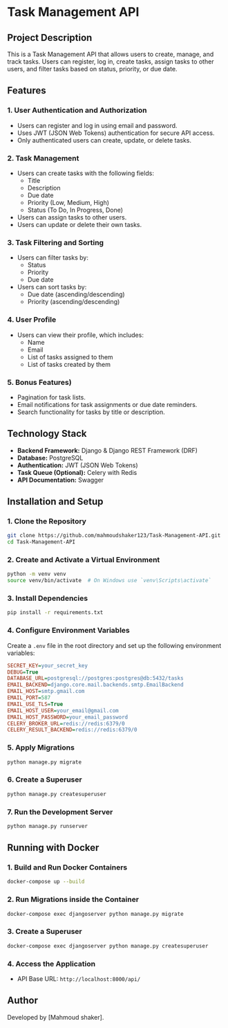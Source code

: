 # Task Management API

## Project Description
This is a Task Management API that allows users to create, manage, and track tasks. Users can register, log in, create tasks, assign tasks to other users, and filter tasks based on status, priority, or due date.

## Features

### 1. User Authentication and Authorization
- Users can register and log in using email and password.
- Uses JWT (JSON Web Tokens) authentication for secure API access.
- Only authenticated users can create, update, or delete tasks.

### 2. Task Management
- Users can create tasks with the following fields:
  - Title
  - Description
  - Due date
  - Priority (Low, Medium, High)
  - Status (To Do, In Progress, Done)
- Users can assign tasks to other users.
- Users can update or delete their own tasks.

### 3. Task Filtering and Sorting
- Users can filter tasks by:
  - Status
  - Priority
  - Due date
- Users can sort tasks by:
  - Due date (ascending/descending)
  - Priority (ascending/descending)

### 4. User Profile
- Users can view their profile, which includes:
  - Name
  - Email
  - List of tasks assigned to them
  - List of tasks created by them

### 5. Bonus Features)
- Pagination for task lists.
- Email notifications for task assignments or due date reminders.
- Search functionality for tasks by title or description.

## Technology Stack
- **Backend Framework:** Django & Django REST Framework (DRF)
- **Database:** PostgreSQL
- **Authentication:** JWT (JSON Web Tokens)
- **Task Queue (Optional):** Celery with Redis
- **API Documentation:**  Swagger

## Installation and Setup

### 1. Clone the Repository
```bash
git clone https://github.com/mahmoudshaker123/Task-Management-API.git
cd Task-Management-API
```

### 2. Create and Activate a Virtual Environment
```bash
python -m venv venv
source venv/bin/activate  # On Windows use `venv\Scripts\activate`
```

### 3. Install Dependencies
```bash
pip install -r requirements.txt
```

### 4. Configure Environment Variables
Create a `.env` file in the root directory and set up the following environment variables:
```ini
SECRET_KEY=your_secret_key
DEBUG=True
DATABASE_URL=postgresql://postgres:postgres@db:5432/tasks
EMAIL_BACKEND=django.core.mail.backends.smtp.EmailBackend
EMAIL_HOST=smtp.gmail.com
EMAIL_PORT=587
EMAIL_USE_TLS=True
EMAIL_HOST_USER=your_email@gmail.com
EMAIL_HOST_PASSWORD=your_email_password
CELERY_BROKER_URL=redis://redis:6379/0
CELERY_RESULT_BACKEND=redis://redis:6379/0
```

### 5. Apply Migrations
```bash
python manage.py migrate
```

### 6. Create a Superuser
```bash
python manage.py createsuperuser
```

### 7. Run the Development Server
```bash
python manage.py runserver
```

## Running with Docker

### 1. Build and Run Docker Containers
```bash
docker-compose up --build
```

### 2. Run Migrations inside the Container
```bash
docker-compose exec djangoserver python manage.py migrate
```

### 3. Create a Superuser
```bash
docker-compose exec djangoserver python manage.py createsuperuser
```

### 4. Access the Application
- API Base URL: `http://localhost:8000/api/`


## Author
Developed by [Mahmoud shaker].

